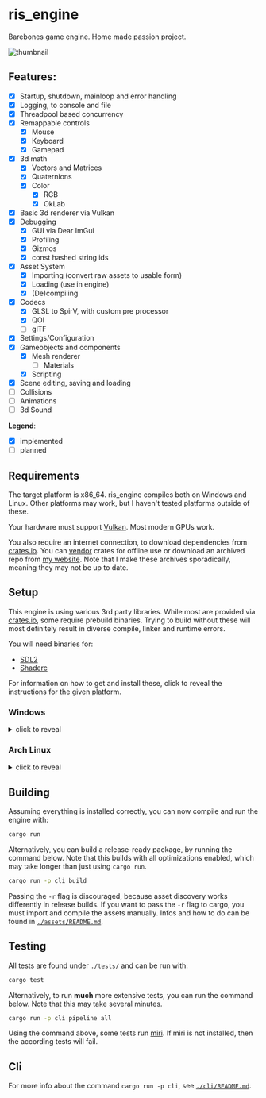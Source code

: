 # ris_engine

Barebones game engine. Home made passion project.

![thumbnail](screenshot.png)

## Features:

- [x] Startup, shutdown, mainloop and error handling
- [x] Logging, to console and file
- [x] Threadpool based concurrency
- [x] Remappable controls
  - [x] Mouse
  - [x] Keyboard
  - [x] Gamepad
- [x] 3d math
  - [x] Vectors and Matrices
  - [x] Quaternions
  - [x] Color
    - [x] RGB
    - [x] OkLab
- [x] Basic 3d renderer via Vulkan
- [x] Debugging
  - [x] GUI via Dear ImGui
  - [x] Profiling
  - [x] Gizmos
  - [x] const hashed string ids
- [x] Asset System
  - [x] Importing (convert raw assets to usable form)
  - [x] Loading (use in engine)
  - [x] (De)compiling
- [x] Codecs
  - [x] GLSL to SpirV, with custom pre processor
  - [x] QOI
  - [ ] glTF
- [x] Settings/Configuration
- [x] Gameobjects and components
  - [x] Mesh renderer
    - [ ] Materials
  - [x] Scripting
- [x] Scene editing, saving and loading
- [ ] Collisions
- [ ] Animations
- [ ] 3d Sound

**Legend**:
- [x] implemented
- [ ] planned

## Requirements

The target platform is x86_64. ris_engine compiles both on Windows and Linux. Other platforms may work, but I haven't tested platforms outside of these.

Your hardware must support [Vulkan](https://www.vulkan.org/). Most modern GPUs work.

You also require an internet connection, to download dependencies from [crates.io](https://crates.io/). You can [vendor](https://doc.rust-lang.org/cargo/commands/cargo-vendor.html) crates for offline use or download an archived repo from [my website](https://www.rismosch.com/archive). Note that I make these archives sporadically, meaning they may not be up to date.


## Setup

This engine is using various 3rd party libraries. While most are provided via [crates.io](https://crates.io/), some require prebuild binaries. Trying to build without these will most definitely result in diverse compile, linker and runtime errors.

You will need binaries for:
- [SDL2](https://www.libsdl.org/)
- [Shaderc](https://github.com/google/shaderc)

For information on how to get and install these, click to reveal the instructions for the given platform.

### Windows

<details>
  <summary>click to reveal</summary>

  The easies way to get the required binaries is to install the [Vulkan SDK](https://vulkan.lunarg.com/). The installation of the Vulkan SDK should also configure your environment correctly. To see whether the Vulkan SDK is installed properly, check if the environment variables `$VULKAN_SDK` and `$VK_SDK_PATH` are set, and check if they pointing to the location of your Vulkan SDK installation.

  If you don't want to use the Vulkan SDK, you must download the required binaries seperately.

  All further instructions assume `$VULKAN_SDK` is properly set.

  #### SDL2

  SDL2 needs to link statically. Assuming you are using `rustup`, copy `$VULKAN_SDK\Lib\SDL2.lib` into the following directory:

  ```powershell
  C:\Users\<your username>\.rustup\toolchains\<toolchain channel>\lib\rustlib\<current toolchain>\lib
  ```

  If you are not using `rustup`, you need to figure out how to link against `$VULKAN_SDK\Lib\SDL2.lib`.

  SDL2 also needs `$VULKAN_SDK\Bin\SDL2.dll` at runtime. There are many ways on how to accomplish this. One way is to copy the DLL to the root of this repo. But I recommend you to add `$VULKAN_SDK\Bin` to your environemnt variables. The Vulkan SDK provides useful tools that you may want in your environment.

  #### Shaderc

  When you are using a properly installed Vulkan SDK, Shaderc should work out of the box.

  If you are not using the Vulkan SDK, you must configure Shaderc manually. Here are instructions on the needed setup: https://github.com/google/shaderc-rs/blob/4e0441563a49009a24916a0e4c6577532bf990a0/README.md#setup

</details>

### Arch Linux

<details>
  <summary>click to reveal</summary>
  
  #### 1. Install [SDL2](https://archlinux.org/packages/extra/x86_64/sdl2/)
  
  ```bash
  sudo pacman -S sdl2
  ```
  
  #### 2. Install [shaderc](https://archlinux.org/packages/extra/x86_64/shaderc/)
  
  ```bash
  sudo pacman -S shaderc
  ```
  
  #### 3. Install [Vulkan](https://wiki.archlinux.org/title/Vulkan)
  
  Depending on your graphics card, you need to install a different package. Follow the instructions in the link below:
  
  https://wiki.archlinux.org/title/Vulkan#Installation
</details>

## Building

Assuming everything is installed correctly, you can now compile and run the engine with:

```bash
cargo run
```

Alternatively, you can build a release-ready package, by running the command below. Note that this builds with all optimizations enabled, which may take longer than just using `cargo run`.

```bash
cargo run -p cli build
```

Passing the `-r` flag is discouraged, because asset discovery works differently in release builds. If you want to pass the `-r` flag to cargo, you must import and compile the assets manually. Infos and how to do can be found in [`./assets/README.md`](./assets/README.md).

## Testing

All tests are found under `./tests/` and can be run with:

```bash
cargo test
```

Alternatively, to run **much** more extensive tests, you can run the command below. Note that this may take several minutes.

```bash
cargo run -p cli pipeline all
```

Using the command above, some tests run [miri](https://github.com/rust-lang/miri). If miri is not installed, then the according tests will fail.

## Cli

For more info about the command `cargo run -p cli`, see [`./cli/README.md`](./cli/README.md).
